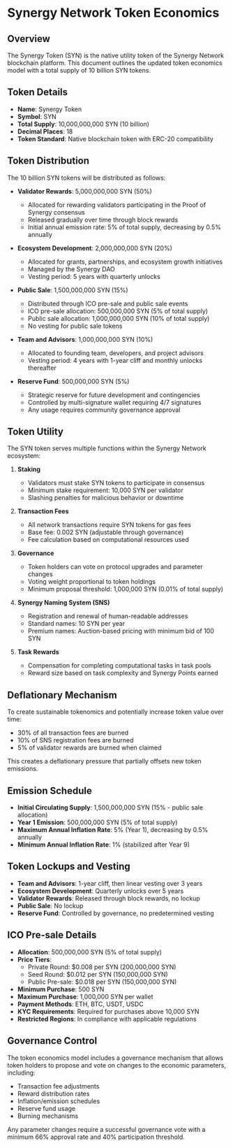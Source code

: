 # Synergy Network Token Economics

## Overview
The Synergy Token (SYN) is the native utility token of the Synergy Network blockchain platform. This document outlines the updated token economics model with a total supply of 10 billion SYN tokens.

## Token Details
- **Name**: Synergy Token
- **Symbol**: SYN
- **Total Supply**: 10,000,000,000 SYN (10 billion)
- **Decimal Places**: 18
- **Token Standard**: Native blockchain token with ERC-20 compatibility

## Token Distribution
The 10 billion SYN tokens will be distributed as follows:

- **Validator Rewards**: 5,000,000,000 SYN (50%)
  - Allocated for rewarding validators participating in the Proof of Synergy consensus
  - Released gradually over time through block rewards
  - Initial annual emission rate: 5% of total supply, decreasing by 0.5% annually

- **Ecosystem Development**: 2,000,000,000 SYN (20%)
  - Allocated for grants, partnerships, and ecosystem growth initiatives
  - Managed by the Synergy DAO
  - Vesting period: 5 years with quarterly unlocks

- **Public Sale**: 1,500,000,000 SYN (15%)
  - Distributed through ICO pre-sale and public sale events
  - ICO pre-sale allocation: 500,000,000 SYN (5% of total supply)
  - Public sale allocation: 1,000,000,000 SYN (10% of total supply)
  - No vesting for public sale tokens

- **Team and Advisors**: 1,000,000,000 SYN (10%)
  - Allocated to founding team, developers, and project advisors
  - Vesting period: 4 years with 1-year cliff and monthly unlocks thereafter

- **Reserve Fund**: 500,000,000 SYN (5%)
  - Strategic reserve for future development and contingencies
  - Controlled by multi-signature wallet requiring 4/7 signatures
  - Any usage requires community governance approval

## Token Utility
The SYN token serves multiple functions within the Synergy Network ecosystem:

1. **Staking**
   - Validators must stake SYN tokens to participate in consensus
   - Minimum stake requirement: 10,000 SYN per validator
   - Slashing penalties for malicious behavior or downtime

2. **Transaction Fees**
   - All network transactions require SYN tokens for gas fees
   - Base fee: 0.002 SYN (adjustable through governance)
   - Fee calculation based on computational resources used

3. **Governance**
   - Token holders can vote on protocol upgrades and parameter changes
   - Voting weight proportional to token holdings
   - Minimum proposal threshold: 1,000,000 SYN (0.01% of total supply)

4. **Synergy Naming System (SNS)**
   - Registration and renewal of human-readable addresses
   - Standard names: 10 SYN per year
   - Premium names: Auction-based pricing with minimum bid of 100 SYN

5. **Task Rewards**
   - Compensation for completing computational tasks in task pools
   - Reward size based on task complexity and Synergy Points earned

## Deflationary Mechanism
To create sustainable tokenomics and potentially increase token value over time:

- 30% of all transaction fees are burned
- 10% of SNS registration fees are burned
- 5% of validator rewards are burned when claimed

This creates a deflationary pressure that partially offsets new token emissions.

## Emission Schedule
- **Initial Circulating Supply**: 1,500,000,000 SYN (15% - public sale allocation)
- **Year 1 Emission**: 500,000,000 SYN (5% of total supply)
- **Maximum Annual Inflation Rate**: 5% (Year 1), decreasing by 0.5% annually
- **Minimum Annual Inflation Rate**: 1% (stabilized after Year 9)

## Token Lockups and Vesting
- **Team and Advisors**: 1-year cliff, then linear vesting over 3 years
- **Ecosystem Development**: Quarterly unlocks over 5 years
- **Validator Rewards**: Released through block rewards, no lockup
- **Public Sale**: No lockup
- **Reserve Fund**: Controlled by governance, no predetermined vesting

## ICO Pre-sale Details
- **Allocation**: 500,000,000 SYN (5% of total supply)
- **Price Tiers**:
  - Private Round: $0.008 per SYN (200,000,000 SYN)
  - Seed Round: $0.012 per SYN (150,000,000 SYN)
  - Public Pre-sale: $0.018 per SYN (150,000,000 SYN)
- **Minimum Purchase**: 500 SYN
- **Maximum Purchase**: 1,000,000 SYN per wallet
- **Payment Methods**: ETH, BTC, USDT, USDC
- **KYC Requirements**: Required for purchases above 10,000 SYN
- **Restricted Regions**: In compliance with applicable regulations

## Governance Control
The token economics model includes a governance mechanism that allows token holders to propose and vote on changes to the economic parameters, including:

- Transaction fee adjustments
- Reward distribution rates
- Inflation/emission schedules
- Reserve fund usage
- Burning mechanisms

Any parameter changes require a successful governance vote with a minimum 66% approval rate and 40% participation threshold.
